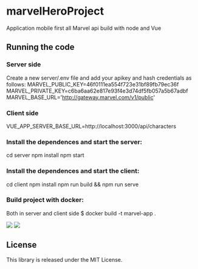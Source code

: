 # marvelHeroProject
Application mobile  first  all Marvel api build with node and Vue

## Running the code

### Server side
Create a new server/.env file and add your apikey and hash credentials as follows:
MARVEL_PUBLIC_KEY=46f0111ea554f723e31bf89fb79ec36f
MARVEL_PRIVATE_KEY=c6ba6aa62e817e93f4e3d74df5fb057a5b67adbf
MARVEL_BASE_URL='http://gateway.marvel.com/v1/public'

### Client side
VUE_APP_SERVER_BASE_URL=http://localhost:3000/api/characters

### Install the dependences and start the server:
cd server
npm install
npm start

### Install the dependences and start the client:
cd client
npm install
npm run build && npm run serve

### Build project with docker:
Both in server and client side
$ docker build -t marvel-app .

![](C:/Users/TESS/Desktop/desktip.png)
![](C:/Users/TESS/Desktop/mobile.png)

## License
This library is released under the MIT License.